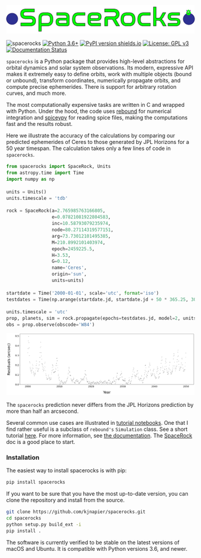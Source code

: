 ![Alt text](assets/logo.png)

![spacerocks](https://github.com/kjnapes/spacerocks/workflows/spacerocks/badge.svg?branch=master)
[![Python 3.6+](https://img.shields.io/badge/python-3.6+-blue.svg)](https://www.python.org/downloads/release/python-360/)
[![PyPI version shields.io](https://img.shields.io/pypi/v/spacerocks.svg)](https://pypi.python.org/pypi/spacerocks/)
[![License: GPL v3](https://img.shields.io/badge/License-GPLv3-blue.svg)](https://www.gnu.org/licenses/gpl-3.0)
[![Documentation Status](https://readthedocs.org/projects/spacerocks/badge/?version=latest)](https://spacerocks.readthedocs.io/en/latest/?badge=latest)


`spacerocks` is a Python package that provides high-level abstractions 
for orbital dynamics and solar system observations. Its modern, 
expressive API makes it extremely easy to define orbits, work 
with multiple objects (bound or unbound), transform coordinates, 
numerically propagate orbits, and compute precise ephemerides. 
There is support for arbitrary rotation curves, and much more. 

The most computationally expensive tasks are written in C and wrapped with Python.
Under the hood, the code uses [rebound](https://github.com/hannorein/rebound) 
for numerical integration and [spiceypy](https://github.com/AndrewAnnex/SpiceyPy) 
for reading spice files, making the computations fast and the results robust. 

Here we illustrate the accuracy of the calculations by comparing 
our predicted ephemerides of Ceres to those generated by JPL Horizons 
for a 50 year timespan. The calculation takes only a few lines 
of code in `spacerocks`.

```Python
from spacerocks import SpaceRock, Units
from astropy.time import Time
import numpy as np

units = Units()
units.timescale = 'tdb'

rock = SpaceRock(a=2.765985763166805, 
                 e=0.07821081922804583, 
                 inc=10.58793079235974, 
                 node=80.27114319577151, 
                 arg=73.73012101495385, 
                 M=210.8992101403974, 
                 epoch=2459225.5, 
                 H=3.53,
                 G=0.12,
                 name='Ceres',
                 origin='sun',
                 units=units)

startdate = Time('2000-01-01', scale='utc', format='iso')
testdates = Time(np.arange(startdate.jd, startdate.jd + 50 * 365.25, 30), scale='utc', format='jd')

units.timescale = 'utc'
prop, planets, sim = rock.propagate(epochs=testdates.jd, model=2, units=units)
obs = prop.observe(obscode='W84')
```
![Alt text](assets/ceres-residuals.png)

The `spacerocks` prediction never differs from the JPL Horizons prediction by more than half an arcsecond.

Several common use cases are illustrated in [tutorial notebooks](./notebooks/). One that I find rather useful is a subclass of `rebound's`
`Simulation` class. See a short tutorial [here](./notebooks/Simulation.ipynb). For more information, see [the documentation](./docs/). The [SpaceRock](./docs/SpaceRock.md) doc is a good place to start.

### Installation

The easiest way to install spacerocks is with pip:

```zsh
pip install spacerocks
```

If you want to be sure that you have the most up-to-date version, you can clone the repository and install from the source.

```zsh
git clone https://github.com/kjnapier/spacerocks.git
cd spacerocks
python setup.py build_ext -i
pip install .
```

The software is currently verified to be stable on the latest versions of macOS and Ubuntu. It is compatible with Python versions 3.6, and newer.
